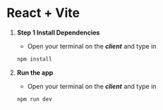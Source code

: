# React + Vite

1. **Step 1 Install Dependencies**

    - Open your terminal on the **_client_** and type in

    ```bash
    npm install

    ```

2. **Run the app**

    - Open your terminal on the **_client_** and type in

    ```bash
    npm run dev

    ```
